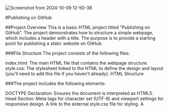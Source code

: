 ![Screenshot from 2024-10-09 12-50-38](https://github.com/user-attachments/assets/dd0f18c0-35e6-4a9f-a9c8-0b75a78c5ac6)


#Publishing on GitHub

##Project Overview
This is a basic HTML project titled "Publishing on GitHub". The project demonstrates how to structure a simple webpage, which includes a header with a title. The purpose is to provide a starting point for publishing a static website on GitHub.

###File Structure
The project consists of the following files:

index.html: The main HTML file that contains the webpage structure.
style.css: The stylesheet linked to the HTML to define the design and layout (you'll need to add this file if you haven’t already).
HTML Structure


###The project includes the following elements:

DOCTYPE Declaration: Ensures the document is interpreted as HTML5.
Head Section:
Meta tags for character set (UTF-8) and viewport settings for responsive design.
A link to the external style.css file for styling.
A <title> tag to define the page title ("Published").
Body Section:
A <header> element that contains an <h1> tag with the text "Publishing on GitHub."
Usage
To view this project locally:

###Clone or download this repository.
Open the index.html file in your web browser.
Add custom styling in the style.css file to modify the design.

###Future Enhancements
Adding more content to the body (e.g., paragraphs, images).
Creating additional sections such as a footer or navigation bar.
Including external libraries like JavaScript for interactivity.

###License
This project is open-source and available for use under the MIT License.

